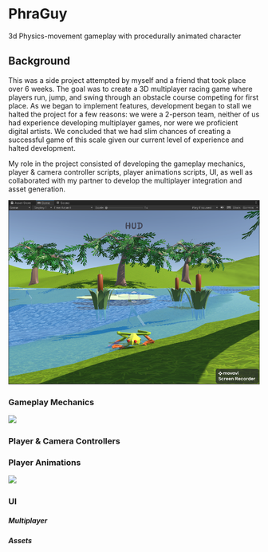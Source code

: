# PhraGuy
3d Physics-movement gameplay with procedurally animated character

## Background
This was a side project attempted by myself and a friend that took place over 6 weeks. The goal was to create a 3D multiplayer racing game where players run, jump, and swing through an obstacle course competing for first place. As we began to implement features, development began to stall we halted the project for a few reasons: we were a 2-person team, neither of us had experience developing multiplayer games, nor were we proficient digital artists. We concluded that we had slim chances of creating a successful game of this scale given our current level of experience and halted development.

My role in the project consisted of developing the gameplay mechanics, player & camera controller scripts, player animations scripts, UI, as well as collaborated with my partner to develop the multiplayer integration and asset generation.

![](https://github.com/TognaBologna09/PhraGuy/blob/main/PhraGuy_ScreenCap.png)

### Gameplay Mechanics

![](https://github.com/TognaBologna09/PhraGuy/blob/main/PhrogGameplayGif.gif)

### Player & Camera Controllers

### Player Animations

![](https://github.com/TognaBologna09/PhraGuy/blob/main/ProceduralAnimationFrogDemo.gif)
### UI

##### Multiplayer 

##### Assets
